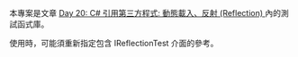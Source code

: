 本專案是文章 [Day 20: C# 引用第三方程式: 動態載入、反射 (Reflection) ](https://ithelp.ithome.com.tw/articles/10301948) 內的測試函式庫。

使用時，可能須重新指定包含 IReflectionTest 介面的參考。